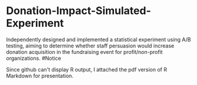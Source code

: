 # Donation-Impact-Simulated-Experiment
Independently designed and implemented a statistical experiment using A/B testing, aiming to determine whether staff persuasion would increase donation acquisition in the fundraising event for profit/non-profit organizations.
#Notice


Since github can't display R output, I attached the pdf version of R Markdown for presentation.

